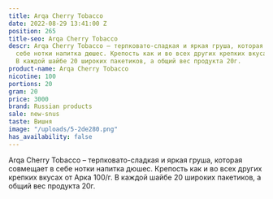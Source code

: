 ```yaml
---
title: Arqa Cherry Tobacco
date: 2022-08-29 13:41:00 Z
position: 265
title-seo: Arqa Cherry Tobacco
descr: Arqa Cherry Tobacco – терпковато-сладкая и яркая груша, которая совмещает в
  себе нотки напитка дюшес. Крепость как и во всех других крепких вкусах от Арка 100/г.
  В каждой шайбе 20 широких пакетиков, а общий вес продукта 20г.
product-name: Arqa Cherry Tobacco
nicotine: 100
portions: 20
gram: 20
price: 3000
brand: Russian products
sale: new-snus
taste: Вишня
image: "/uploads/5-2de280.png"
has_availability: false
---
```


Arqa Cherry Tobacco – терпковато-сладкая и яркая груша, которая совмещает в себе нотки напитка дюшес. Крепость как и во всех других крепких вкусах от Арка 100/г. В каждой шайбе 20 широких пакетиков, а общий вес продукта 20г.